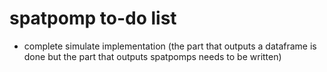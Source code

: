 # spatpomp to-do list

- complete simulate implementation 
(the part that outputs a dataframe is done but the part that outputs spatpomps needs to be written)


